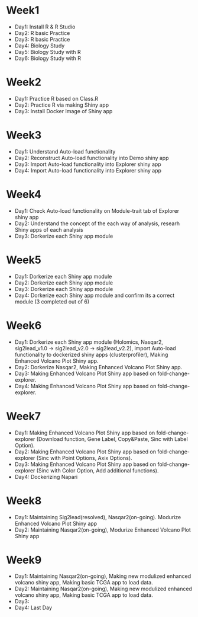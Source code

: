 # Week1
 - Day1: Install R & R Studio
 - Day2: R basic Practice
 - Day3: R basic Practice
 - Day4: Biology Study
 - Day5: Biology Study with R
 - Day6: Biology Study with R

# Week2
 - Day1: Practice R based on Class.R
 - Day2: Practice R via making Shiny app
 - Day3: Install Docker Image of Shiny app

# Week3
 - Day1: Understand Auto-load functionality
 - Day2: Reconstruct Auto-load functionality into Demo shiny app
 - Day3: Import Auto-load functionality into Explorer shiny app
 - Day4: Import Auto-load functionality into Explorer shiny app

# Week4
 - Day1: Check Auto-load functionality on Module-trait tab of Explorer shiny app
 - Day2: Understand the concept of the each way of analysis, researh Shiny apps of each analysis
 - Day3: Dorkerize each Shiny app module

# Week5
 - Day1: Dorkerize each Shiny app module
 - Day2: Dorkerize each Shiny app module
 - Day3: Dorkerize each Shiny app module
 - Day4: Dorkerize each Shiny app module and confirm its a correct module (3 completed out of 6)

# Week6
 - Day1: Dorkerize each Shiny app module (Holomics, Nasqar2, sig2lead_v1.0 → sig2lead_v2.0 → sig2lead_v2.2), import Auto-load functionality to dockerized shiny apps (clusterprofiler), Making Enhanced Volcano Plot Shiny app.
 - Day2: Dorkerize Nasqar2, Making Enhanced Volcano Plot Shiny app.
 - Day3: Making Enhanced Volcano Plot Shiny app based on fold-change-explorer.
 - Day4: Making Enhanced Volcano Plot Shiny app based on fold-change-explorer.

# Week7
 - Day1: Making Enhanced Volcano Plot Shiny app based on fold-change-explorer (Download function, Gene Label, Copy&Paste, Sinc with Label Option).
 - Day2: Making Enhanced Volcano Plot Shiny app based on fold-change-explorer (Sinc with Point Options, Axix Options).
 - Day3: Making Enhanced Volcano Plot Shiny app based on fold-change-explorer (Sinc with Color Option, Add additional functions).
 - Day4: Dockerizing Napari

# Week8
 - Day1: Maintaining Sig2lead(resolved), Nasqar2(on-going). Modurize Enhanced Volcano Plot Shiny app
 - Day2: Maintaining Nasqar2(on-going), Modurize Enhanced Volcano Plot Shiny app

# Week9
 - Day1: Maintaining Nasqar2(on-going), Making new modulized enhanced volcano shiny app, Making basic TCGA app to load data.
 - Day2: Maintaining Nasqar2(on-going), Making new modulized enhanced volcano shiny app, Making basic TCGA app to load data.
 - Day3: 
 - Day4: Last Day


